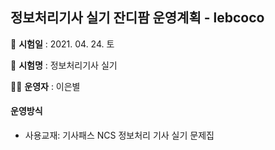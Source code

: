 ## 정보처리기사 실기 잔디팜 운영계획 - lebcoco





:calendar: **시험일** : 2021. 04. 24. 토

:memo: **시험명** : 정보처리기사 실기

:woman_student: **운영자** : 이은별 





#### 운영방식

* 사용교재: 기사패스 NCS 정보처리 기사 실기 문제집



